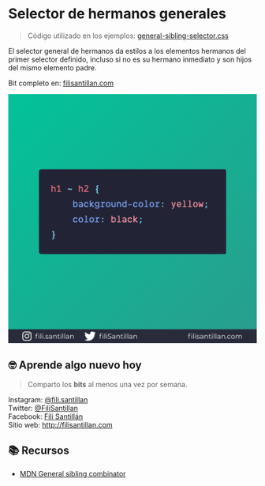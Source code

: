 # Selector de hermanos generales

> Código utilizado en los ejemplos:
> [general-sibling-selector.css](./general-sibling-selector.css)

El selector general de hermanos da estilos a los elementos hermanos del primer
selector definido, incluso si no es su hermano inmediato y son hijos del mismo
elemento padre.

Bit completo en:
[filisantillan.com](https://filisantillan.com/bits/selector-de-hermanos-generales)

![Selector de hermanos generales](./general-sibling-selector.png)

## 🤓 Aprende algo nuevo hoy

> Comparto los **bits** al menos una vez por semana.

Instagram: [@fili.santillan](https://www.instagram.com/fili.santillan/)  
Twitter: [@FiliSantillan](https://twitter.com/FiliSantillan)  
Facebook: [Fili Santillán](https://www.facebook.com/FiliSantillan96/)  
Sitio web: http://filisantillan.com

## 📚 Recursos

-   [MDN General sibling combinator](https://developer.mozilla.org/en-US/docs/Web/CSS/General_sibling_combinator)
